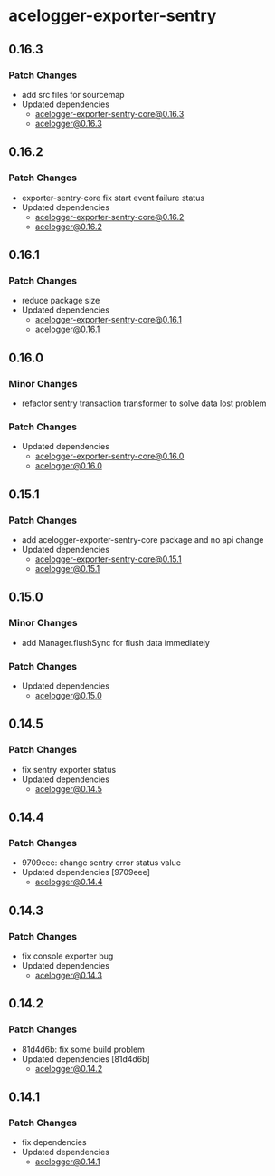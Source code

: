# acelogger-exporter-sentry

## 0.16.3

### Patch Changes

- add src files for sourcemap
- Updated dependencies
  - acelogger-exporter-sentry-core@0.16.3
  - acelogger@0.16.3

## 0.16.2

### Patch Changes

- exporter-sentry-core fix start event failure status
- Updated dependencies
  - acelogger-exporter-sentry-core@0.16.2
  - acelogger@0.16.2

## 0.16.1

### Patch Changes

- reduce package size
- Updated dependencies
  - acelogger-exporter-sentry-core@0.16.1
  - acelogger@0.16.1

## 0.16.0

### Minor Changes

- refactor sentry transaction transformer to solve data lost problem

### Patch Changes

- Updated dependencies
  - acelogger-exporter-sentry-core@0.16.0
  - acelogger@0.16.0

## 0.15.1

### Patch Changes

- add acelogger-exporter-sentry-core package and no api change
- Updated dependencies
  - acelogger-exporter-sentry-core@0.15.1
  - acelogger@0.15.1

## 0.15.0

### Minor Changes

- add Manager.flushSync for flush data immediately

### Patch Changes

- Updated dependencies
  - acelogger@0.15.0

## 0.14.5

### Patch Changes

- fix sentry exporter status
- Updated dependencies
  - acelogger@0.14.5

## 0.14.4

### Patch Changes

- 9709eee: change sentry error status value
- Updated dependencies [9709eee]
  - acelogger@0.14.4

## 0.14.3

### Patch Changes

- fix console exporter bug
- Updated dependencies
  - acelogger@0.14.3

## 0.14.2

### Patch Changes

- 81d4d6b: fix some build problem
- Updated dependencies [81d4d6b]
  - acelogger@0.14.2

## 0.14.1

### Patch Changes

- fix dependencies
- Updated dependencies
  - acelogger@0.14.1
